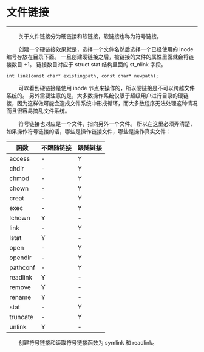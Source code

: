 # 文件链接
***

&emsp;&emsp;
关于文件链接分为硬链接和软链接，软链接也称为符号链接。

&emsp;&emsp;
创建一个硬链接效果就是，选择一个文件名然后选择一个已经使用的 inode 编号存放在目录下面。
一旦创建硬链接之后，被链接的文件的属性里面就会将链接数目 +1。
链接数目对应于 struct stat 结构里面的 st_nlink 字段。

    int link(const char* existingpath, const char* newpath);

&emsp;&emsp;
可以看到硬链接是使用 inode 节点来操作的，所以硬链接是不可以跨越文件系统的。
另外需要注意的是，大多数操作系统仅限于超级用户进行目录的硬链接，因为这样做可能会造成文件系统中形成循环，而大多数程序无法处理这种情况而且很容易搞乱文件系统。

&emsp;&emsp;
符号链接也对应是一个文件，指向另外一个文件。
所以在这里必须弄清楚，如果操作符号链接的话，哪些是操作链接文件，哪些是操作真实文件：

|函数|不跟随链接|跟随链接|
| --- | --- | --- |
|access|-|Y|
|chdir|-|Y|
|chmod|-|Y|
|chown|-|Y|
|creat|-|Y|
|exec|-|Y|
|lchown|Y|-|
|link|-|Y|
|lstat|Y|-|
|open|-|Y|
|opendir|-|Y|
|pathconf|-|Y|
|readlink|Y|-|
|remove|Y|-|
|rename|Y|-|
|stat|-|Y|
|truncate|-|Y|
|unlink|Y|-|

&emsp;&emsp;
创建符号链接和读取符号链接函数为 symlink 和 readlink。